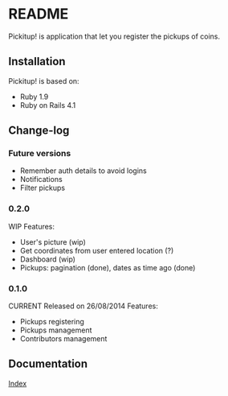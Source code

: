 # README
Pickitup! is application that let you register the pickups of coins.

## Installation

Pickitup! is based on:
 * Ruby 1.9
 * Ruby on Rails 4.1

## Change-log

### Future versions
 * Remember auth details to avoid logins
 * Notifications
 * Filter pickups

### 0.2.0
WIP
Features:
 * User's picture (wip)
 * Get coordinates from user entered location (?)
 * Dashboard (wip)
 * Pickups: pagination (done), dates as time ago (done)

### 0.1.0
CURRENT
Released on 26/08/2014
Features:
 * Pickups registering
 * Pickups management
 * Contributors management

## Documentation
[Index](doc/readme.md)
